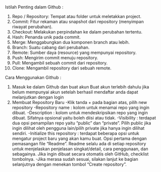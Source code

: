 Istilah Penting dalam Github :
1. Repo / Repository: Tempat atau folder untuk meletakkan project.
2. Commit: Fitur rekaman atau snapshot dari repository (menyimpan riwayat perubahan).
3. Checkout: Melakukan perpindahan ke dalam perubahan tertentu.
4. Hash: Penanda unik pada commit.
5. Merge: Menggabungkan dua komponen branch atau lebih.
6. Branch: Suatu cabang dari perubahan.
7. Remote: Sumber daya (resource) yang mempunyai repository.
8. Push: Mengirim commit menuju repository.
9. Pull: Mengambil sebuah commit dari repository.
10. Clone: Mengambil repository dari sebuah remote.

Cara Menggunakan Github :
1. Masuk ke dalam Github dan buat akun
Buat akun terlebih dahulu jika belum mempunyai akun setelah berhasil mendaftar anda dapat melanjutkan dengan login
2. Membuat Repository Baru
-Klik tanda + pada bagian atas, pilih new repository
-Repository name : kolom untuk menamai repo yang ingin dibuat.
-Description : kolom untuk mendeskripsikan repo yang ingin dibuat. Sifatnya opsional yaitu boleh diisi atau tidak.
-Visibility : terdapat dua opsi penampilan repo yaitu “public” dan “private”. Pilih public jika ingin dilihat oleh pengguna lain/pilih private jika hanya ingin dilihat sendiri.
-Initialize this repository : terdapat beberapa opsi untuk mengatur project baru yang akan kamu buat. Opsi pertama dengan pemasangan file “Readme”. Readme selalu ada di setiap repository untuk menjelaskan penjelasan singkat/detail, cara penggunaan, dan sebagainya. Jika ingin dibuat secara otomatis oleh GitHub, checklist tombolnya.
-Jika merasa sudah sesuai, silakan lanjut ke bagian selanjutnya dengan menekan tombol “Create repository”.
